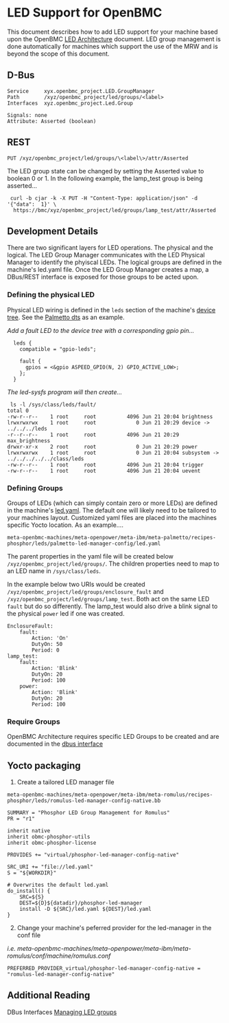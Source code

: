 # LED Support for OpenBMC

This document describes how to add LED support for your machine based upon the
OpenBMC 
[LED Architecture](https://github.com/openbmc/phosphor-dbus-interfaces/blob/master/xyz/openbmc_project/Led/README.md)
document.  LED group management is done automatically for machines which support
the use of the MRW and is beyond the scope of this document.

## D-Bus

```
Service     xyx.openbmc_project.LED.GroupManager
Path        /xyz/openbmc_project/led/groups/<label>
Interfaces  xyz.openbmc_project.Led.Group

Signals: none
Attribute: Asserted (boolean)
```

## REST

```
PUT /xyz/openbmc_project/led/groups/\<label\>/attr/Asserted
```

The LED group state can be changed by setting the Asserted value to boolean 0 or 1. 
In the following example, the lamp_test group is being asserted...
```
 curl -b cjar -k -X PUT -H "Content-Type: application/json" -d '{"data":  1}' \
  https://bmc/xyz/openbmc_project/led/groups/lamp_test/attr/Asserted
```


## Development Details
There are two significant layers for LED operations.  The physical and the
logical.  The LED Group Manager communicates with the LED Physical Manager to
identify the phyiscal LEDs.  The logical groups are defined in the machine's
led.yaml file.  Once the LED Group Manager creates a map, a DBus/REST interface
is exposed for those groups to be acted upon.

### Defining the physical LED

Physical LED wiring is defined in the `leds` section of the machine's
[device tree](https://github.com/openbmc/linux/tree/dev-4.10/arch/arm/boot/dts).
See the
[Palmetto dts](https://github.com/openbmc/linux/blob/dev-4.10/arch/arm/boot/dts/aspeed-bmc-opp-palmetto.dts#L39)
as an example.

_Add a fault LED to the device tree with a corresponding gpio pin..._
```
  leds {
    compatible = "gpio-leds";

    fault {
      gpios = <&gpio ASPEED_GPIO(N, 2) GPIO_ACTIVE_LOW>;
    };
  }
```

_The led-sysfs program will then create..._

```
 ls -l /sys/class/leds/fault/
total 0
-rw-r--r--    1 root     root          4096 Jun 21 20:04 brightness
lrwxrwxrwx    1 root     root             0 Jun 21 20:29 device -> ../../../leds
-r--r--r--    1 root     root          4096 Jun 21 20:29 max_brightness
drwxr-xr-x    2 root     root             0 Jun 21 20:29 power
lrwxrwxrwx    1 root     root             0 Jun 21 20:04 subsystem -> ../../../../../class/leds
-rw-r--r--    1 root     root          4096 Jun 21 20:04 trigger
-rw-r--r--    1 root     root          4096 Jun 21 20:04 uevent
```

### Defining Groups
Groups of LEDs (which can simply contain zero or more LEDs) are defined in the
machine's
[led.yaml](https://github.com/openbmc/phosphor-led-manager/blob/master/led.yaml).
The default one will likely need to be tailored to your machines layout.
Customized yaml files are placed into the machines specific Yocto location.  As
an example....

```
meta-openbmc-machines/meta-openpower/meta-ibm/meta-palmetto/recipes-phosphor/leds/palmetto-led-manager-config/led.yaml
```

The parent properties in the yaml file will be created below `/xyz/openbmc_project/led/groups/`.
The children properties need to map to an LED name in `/sys/class/leds`.

In the example below two URIs would be created `/xyz/openbmc_project/led/groups/enclosure_fault`
and `/xyz/openbmc_project/led/groups/lamp_test`.  Both act on the same LED `fault`
but do so differently.  The lamp_test would also drive a blink signal to the
physical `power` led if one was created.


```
EnclosureFault:
    fault:
        Action: 'On'
        DutyOn: 50
        Period: 0
lamp_test:
    fault:
        Action: 'Blink'
        DutyOn: 20
        Period: 100
    power:
        Action: 'Blink'
        DutyOn: 20
        Period: 100

```

### Require Groups
OpenBMC Architecture requires specific LED Groups to be created and are
documented in the
[dbus interface](https://github.com/openbmc/phosphor-dbus-interfaces/blob/master/xyz/openbmc_project/Led/README.md)


## Yocto packaging
1.  Create a tailored LED manager file

`meta-openbmc-machines/meta-openpower/meta-ibm/meta-romulus/recipes-phosphor/leds/romulus-led-manager-config-native.bb`
```
SUMMARY = "Phosphor LED Group Management for Romulus"
PR = "r1"

inherit native
inherit obmc-phosphor-utils
inherit obmc-phosphor-license

PROVIDES += "virtual/phosphor-led-manager-config-native"

SRC_URI += "file://led.yaml"
S = "${WORKDIR}"

# Overwrites the default led.yaml
do_install() {
    SRC=${S}
    DEST=${D}${datadir}/phosphor-led-manager
    install -D ${SRC}/led.yaml ${DEST}/led.yaml
}
```
2. Change your machine's peferred provider for the led-manager in the conf file

_i.e. meta-openbmc-machines/meta-openpower/meta-ibm/meta-romulus/conf/machine/romulus.conf_

`PREFERRED_PROVIDER_virtual/phosphor-led-manager-config-native = "romulus-led-manager-config-native"`



## Additional Reading
DBus Interfaces [Managing LED groups](https://github.com/openbmc/phosphor-dbus-interfaces/tree/master/xyz/openbmc_project/Led/README.md)
